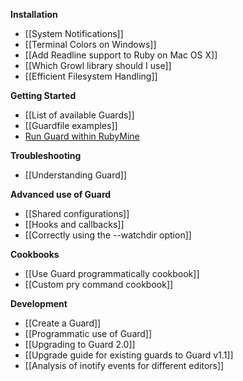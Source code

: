 **Installation**

* [[System Notifications]]
* [[Terminal Colors on Windows]]
* [[Add Readline support to Ruby on Mac OS X]]
* [[Which Growl library should I use]]
* [[Efficient Filesystem Handling]]

**Getting Started**

* [[List of available Guards]]
* [[Guardfile examples]]
* [Run Guard within RubyMine](http://stackoverflow.com/questions/11996124/is-it-impossible-to-use-guard-with-rubymine/12000765#12000765)

**Troubleshooting**

* [[Understanding Guard]]

**Advanced use of Guard**

* [[Shared configurations]]
* [[Hooks and callbacks]]
* [[Correctly using the --watchdir option]]

**Cookbooks**

* [[Use Guard programmatically cookbook]]
* [[Custom pry command cookbook]]

**Development**

* [[Create a Guard]]
* [[Programmatic use of Guard]]
* [[Upgrading to Guard 2.0]]
* [[Upgrade guide for existing guards to Guard v1.1]]
* [[Analysis of inotify events for different editors]]
